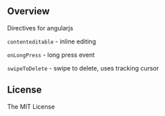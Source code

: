## Overview

Directives for angularjs

``contenteditable`` - inline editing

``onLongPress`` - long press event

``swipeToDelete`` - swipe to delete, uses tracking cursor


## License

The MIT License